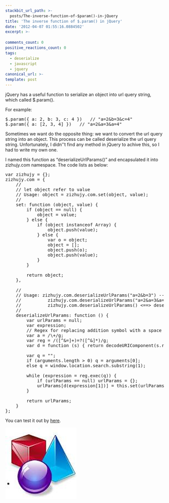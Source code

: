 ```yaml
---
stackbit_url_path: >-
  posts/The-inverse-function-of-$param()-in-jQuery
title: 'The inverse function of $.param() in jQuery'
date: '2012-04-07 01:55:16.0884502'
excerpt: >-
  
comments_count: 0
positive_reactions_count: 0
tags: 
  - deserialize
  - javascript
  - jquery
canonical_url: >-
template: post
---
```

<p>jQuery has a useful function to serialize an object into url query string, which called $.param().</p>  <p>For example: </p>  <pre class="brush: javascript">$.param({ a: 2, b: 3, c: 4 }) 	// &quot;a=2&amp;b=3&amp;c=4&quot;
$.param({ a: [2, 3, 4] }) 	// &quot;a=2&amp;a=3&amp;a=4&quot;</pre>

<p>Sometimes we want do the opposite thing: we want to convert the url query string into an object. This process can be called deserialize the url query string. Unfortunately, I didn'’t find any method in jQuery to achive this, so I had to write my own one.</p>

<p>I named this function as “deserializeUrlParams()” and encapsulated it into zizhujy.com namespace. The code lists as below:</p>

<pre class="brush: javascript">var zizhujy = {};
zizhujy.com = {
    //
    // let object refer to value
    // Usage: object = zizhujy.com.set(object, value);
    //
    set: function (object, value) {
        if (object == null) {
            object = value;
        } else {
            if (object instanceof Array) {
                object.push(value);
            } else {
                var o = object;
                object = [];
                object.push(o);
                object.push(value);
            }
        }

        return object;
    },

    //
    // Usage: zizhujy.com.deserializeUrlParams(&quot;a=2&amp;b=3&quot;) --&gt; {a:2, b:3}
    //          zizhujy.com.deserializeUrlParams(&quot;a=2&amp;a=3&amp;a=4&quot;) --&gt; {a: [2, 3, 4]}
    //          zizhujy.com.deserializeUrlParams() &lt;==&gt; deserializeUrlParams(window.location.search.substring(1))
    //
    deserializeUrlParams: function () {
        var urlParams = null;
        var expression;
        // Regex for replacing addition symbol with a space
        var a = /\+/g;
        var reg = /([^&amp;=]+)=?([^&amp;]*)/g;
        var d = function (s) { return decodeURIComponent(s.replace(a, &quot; &quot;)); };

        var q = &quot;&quot;;
        if (arguments.length &gt; 0) q = arguments[0];
        else q = window.location.search.substring(1);

        while (expression = reg.exec(q)) {
            if (urlParams == null) urlParams = {};
            urlParams[d(expression[1])] = this.set(urlParams[d(expression[1])], d(expression[2]));
        }

        return urlParams;
    }
};</pre>

<p>You can test it out by <a title="Test it out!" href="http://www.myfootprints.cn/OldWeb/javascript/default.asp?s=var%20zizhujy%20%3D%20%7B%7D%3B%0Azizhujy.com%20%3D%20%7B%0A%20%20%20%20%2F%2F%0A%20%20%20%20%2F%2F%20let%20object%20refer%20to%20value%0A%20%20%20%20%2F%2F%20Usage%3A%20object%20%3D%20zizhujy.com.set(object%2C%20value)%3B%0A%20%20%20%20%2F%2F%0A%20%20%20%20set%3A%20function%20(object%2C%20value)%20%7B%0A%20%20%20%20%20%20%20%20if%20(object%20%3D%3D%20null)%20%7B%0A%20%20%20%20%20%20%20%20%20%20%20%20object%20%3D%20value%3B%0A%20%20%20%20%20%20%20%20%7D%20else%20%7B%0A%20%20%20%20%20%20%20%20%20%20%20%20if%20(object%20instanceof%20Array)%20%7B%0A%20%20%20%20%20%20%20%20%20%20%20%20%20%20%20%20object.push(value)%3B%0A%20%20%20%20%20%20%20%20%20%20%20%20%7D%20else%20%7B%0A%20%20%20%20%20%20%20%20%20%20%20%20%20%20%20%20var%20o%20%3D%20object%3B%0A%20%20%20%20%20%20%20%20%20%20%20%20%20%20%20%20object%20%3D%20%5B%5D%3B%0A%20%20%20%20%20%20%20%20%20%20%20%20%20%20%20%20object.push(o)%3B%0A%20%20%20%20%20%20%20%20%20%20%20%20%20%20%20%20object.push(value)%3B%0A%20%20%20%20%20%20%20%20%20%20%20%20%7D%0A%20%20%20%20%20%20%20%20%7D%0A%0A%20%20%20%20%20%20%20%20return%20object%3B%0A%20%20%20%20%7D%2C%0A%0A%20%20%20%20%2F%2F%0A%20%20%20%20%2F%2F%20Usage%3A%20deserializeUrlParams(%22a%3D2%26b%3D3%22)%20--%3E%20%7Ba%3A2%2C%20b%3A3%7D%0A%20%20%20%20%2F%2F%20%20%20%20%20%20%20%20%20%20deserializeUrlParams(%22a%3D2%26a%3D3%26a%3D4%22)%20--%3E%20%7Ba%3A%20%5B2%2C%203%2C%204%5D%7D%0A%20%20%20%20%2F%2F%20%20%20%20%20%20%20%20%20%20deserializeUrlParams()%20%3C%3D%3D%3E%20deserializeUrlParams(window.location.search.substring(1))%0A%20%20%20%20%2F%2F%0A%20%20%20%20deserializeUrlParams%3A%20function%20()%20%7B%0A%20%20%20%20%20%20%20%20var%20urlParams%20%3D%20null%3B%0A%20%20%20%20%20%20%20%20var%20expression%3B%0A%20%20%20%20%20%20%20%20%2F%2F%20Regex%20for%20replacing%20addition%20symbol%20with%20a%20space%0A%20%20%20%20%20%20%20%20var%20a%20%3D%20%2F%5C%2B%2Fg%3B%0A%20%20%20%20%20%20%20%20var%20reg%20%3D%20%2F(%5B%5E%26%3D%5D%2B)%3D%3F(%5B%5E%26%5D*)%2Fg%3B%0A%20%20%20%20%20%20%20%20var%20d%20%3D%20function%20(s)%20%7B%20return%20decodeURIComponent(s.replace(a%2C%20%22%20%22))%3B%20%7D%3B%0A%0A%20%20%20%20%20%20%20%20var%20q%20%3D%20%22%22%3B%0A%20%20%20%20%20%20%20%20if%20(arguments.length%20%3E%200)%20q%20%3D%20arguments%5B0%5D%3B%0A%20%20%20%20%20%20%20%20else%20q%20%3D%20window.location.search.substring(1)%3B%0A%0A%20%20%20%20%20%20%20%20while%20(expression%20%3D%20reg.exec(q))%20%7B%0A%20%20%20%20%20%20%20%20%20%20%20%20if%20(urlParams%20%3D%3D%20null)%20urlParams%20%3D%20%7B%7D%3B%0A%20%20%20%20%20%20%20%20%20%20%20%20urlParams%5Bd(expression%5B1%5D)%5D%20%3D%20this.set(urlParams%5Bd(expression%5B1%5D)%5D%2C%20d(expression%5B2%5D))%3B%0A%20%20%20%20%20%20%20%20%7D%0A%0A%20%20%20%20%20%20%20%20return%20urlParams%3B%0A%20%20%20%20%7D%0A%7D%3B%0A%20%20%20%20%20%20%20%20%0Aalert(zizhujy.com.deserializeUrlParams(%22single%3DSingle%26multiple%3DMultiple%26multiple%3DMultiple3%26check%3Dcheck2%26radio%3Dradio1%22).multiple)%3B" target="_blank">here</a>.</p>

<p><a href="https://raw.githubusercontent.com/Jeff-Tian/blogengine.net/master/Source/BlogEngine/BlogEngine.NET/App_Data/files/image_505.png"><img style="border-bottom: 0px; border-left: 0px; display: inline; border-top: 0px; border-right: 0px" title="deserialize the url query string" border="0" alt="deserialize the url query string" src="https://raw.githubusercontent.com/Jeff-Tian/blogengine.net/master/Source/BlogEngine/BlogEngine.NET/App_Data/files/image_thumb_223.png" width="227" height="227" /></a></p>